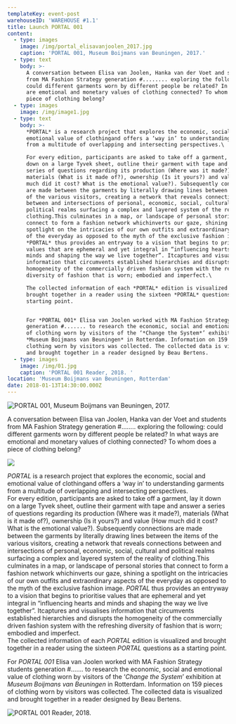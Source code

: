 ```yaml
---
templateKey: event-post
warehouseID: 'WAREHOUSE #1.1'
title: Launch PORTAL 001
content:
  - type: images
    image: /img/portal_elisavanjoolen_2017.jpg
    caption: 'PORTAL 001, Museum Boijmans van Beuningen, 2017.'
  - type: text
    body: >-
      A conversation between Elisa van Joolen, Hanka van der Voet and students
      from MA Fashion Strategy generation #........ exploring the following:
      could different garments worn by different people be related? In what ways
      are emotional and monetary values of clothing connected? To whom does a
      piece of clothing belong?
  - type: images
    image: /img/image1.jpg
  - type: text
    body: >-
      *PORTAL* is a research project that explores the economic, social and
      emotional value of clothingand offers a ‘way in’ to understanding garments
      from a multitude of overlapping and intersecting perspectives.\

      For every edition, participants are asked to take off a garment, lay it
      down on a large Tyvek sheet, outline their garment with tape and answer a
      series of questions regarding its production (Where was it made?),
      materials (What is it made of?), ownership (Is it yours?) and value (How
      much did it cost? What is the emotional value?). Subsequently connections
      are made between the garments by literally drawing lines between the items
      of the various visitors, creating a network that reveals connections
      between and intersections of personal, economic, social, cultural and
      political realms surfacing a complex and layered system of the reality of
      clothing.This culminates in a map, or landscape of personal stories that
      connect to form a fashion network whichinverts our gaze, shining a
      spotlight on the intricacies of our own outfits and extraordinary aspects
      of the everyday as opposed to the myth of the exclusive fashion image.
      *PORTAL* thus provides an entryway to a vision that begins to prioritise
      values that are ephemeral and yet integral in “influencing hearts and
      minds and shaping the way we live together”. Itcaptures and visualises
      information that circumvents established hierarchies and disrupts the
      homogeneity of the commercially driven fashion system with the refreshing
      diversity of fashion that is worn; embodied and imperfect.\

      The collected information of each *PORTAL* edition is visualized and
      brought together in a reader using the sixteen *PORTAL* questions as a
      starting point.


      For *PORTAL 001* Elisa van Joolen worked with MA Fashion Strategy students
      generation #....... to research the economic, social and emotional value
      of clothing worn by visitors of the ‘*Change the System*’ exhibition at
      *Museum Boijmans van Beuningen* in Rotterdam. Information on 159 pieces of
      clothing worn by visitors was collected. The collected data is visualized
      and brought together in a reader designed by Beau Bertens.
  - type: images
    image: /img/01.jpg
    caption: 'PORTAL 001 Reader, 2018. '
location: 'Museum Boijmans van Beuningen, Rotterdam'
date: 2018-01-13T14:30:00.000Z
---
```

![PORTAL 001, Museum Boijmans van Beuningen, 2017. ](/img/portal_elisavanjoolen_2017.jpg "PORTAL 001, Museum Boijmans van Beuningen, 2017. ")

A conversation between Elisa van Joolen, Hanka van der Voet and students from MA Fashion Strategy generation #........ exploring the following: could different garments worn by different people be related? In what ways are emotional and monetary values of clothing connected? To whom does a piece of clothing belong?

![](/img/image1.jpg)

*PORTAL* is a research project that explores the economic, social and emotional value of clothingand offers a ‘way in’ to understanding garments from a multitude of overlapping and intersecting perspectives.\
For every edition, participants are asked to take off a garment, lay it down on a large Tyvek sheet, outline their garment with tape and answer a series of questions regarding its production (Where was it made?), materials (What is it made of?), ownership (Is it yours?) and value (How much did it cost? What is the emotional value?). Subsequently connections are made between the garments by literally drawing lines between the items of the various visitors, creating a network that reveals connections between and intersections of personal, economic, social, cultural and political realms surfacing a complex and layered system of the reality of clothing.This culminates in a map, or landscape of personal stories that connect to form a fashion network whichinverts our gaze, shining a spotlight on the intricacies of our own outfits and extraordinary aspects of the everyday as opposed to the myth of the exclusive fashion image. *PORTAL* thus provides an entryway to a vision that begins to prioritise values that are ephemeral and yet integral in “influencing hearts and minds and shaping the way we live together”. Itcaptures and visualises information that circumvents established hierarchies and disrupts the homogeneity of the commercially driven fashion system with the refreshing diversity of fashion that is worn; embodied and imperfect.\
The collected information of each *PORTAL* edition is visualized and brought together in a reader using the sixteen *PORTAL* questions as a starting point.

For *PORTAL 001* Elisa van Joolen worked with MA Fashion Strategy students generation #....... to research the economic, social and emotional value of clothing worn by visitors of the ‘*Change the System*’ exhibition at *Museum Boijmans van Beuningen* in Rotterdam. Information on 159 pieces of clothing worn by visitors was collected. The collected data is visualized and brought together in a reader designed by Beau Bertens.

![PORTAL 001 Reader, 2018. ](/img/01.jpg "PORTAL 001 Reader, 2018. ")